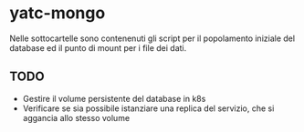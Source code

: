# yatc-mongo

Nelle sottocartelle sono contenenuti gli script per il popolamento iniziale del database ed il punto di mount per i file dei dati.

## TODO
- Gestire il volume persistente del database in k8s
- Verificare se sia possibile istanziare una replica del servizio, che si aggancia allo stesso volume
